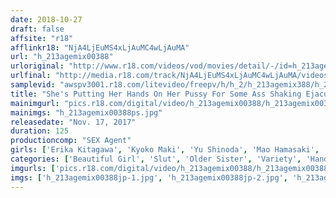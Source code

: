 ```yaml
---
date: 2018-10-27
draft: false
affsite: "r18"
afflinkr18: "NjA4LjEuMS4xLjAuMC4wLjAuMA"
url: "h_213agemix00388"
urloriginal: "http://www.r18.com/videos/vod/movies/detail/-/id=h_213agemix00388"
urlfinal: "http://media.r18.com/track/NjA4LjEuMS4xLjAuMC4wLjAuMA/videos/vod/movies/detail/-/id=h_213agemix00388"
samplevid: "awspv3001.r18.com/litevideo/freepv/h/h_2/h_213agemix388/h_213agemix388_dmb_w.mp4"
title: "She's Putting Her Hands On Her Pussy For Some Ass Shaking Ejaculation Her Hands Are Digging Into Her Tight Little Heavenly Hole That No Man Can Resist Shoving His Cock Into"
mainimgurl: "pics.r18.com/digital/video/h_213agemix00388/h_213agemix00388ps.jpg"
mainimgs: "h_213agemix00388ps.jpg"
releasedate: "Nov. 17, 2017"
duration: 125
productioncomp: "SEX Agent"
girls: ['Erika Kitagawa', 'Kyoko Maki', 'Yu Shinoda', 'Mao Hamasaki', 'Natsuko Mishima', 'Arisa Hanyu', 'Akari Mitani', 'Ai Sena']
categories: ['Beautiful Girl', 'Slut', 'Older Sister', 'Variety', 'Handjob', 'Dirty Talk', 'Lotion', 'Hi-Def']
imgurls: ['pics.r18.com/digital/video/h_213agemix00388/h_213agemix00388jp-1.jpg', 'pics.r18.com/digital/video/h_213agemix00388/h_213agemix00388jp-2.jpg', 'pics.r18.com/digital/video/h_213agemix00388/h_213agemix00388jp-3.jpg', 'pics.r18.com/digital/video/h_213agemix00388/h_213agemix00388jp-4.jpg', 'pics.r18.com/digital/video/h_213agemix00388/h_213agemix00388jp-5.jpg', 'pics.r18.com/digital/video/h_213agemix00388/h_213agemix00388jp-6.jpg', 'pics.r18.com/digital/video/h_213agemix00388/h_213agemix00388jp-7.jpg', 'pics.r18.com/digital/video/h_213agemix00388/h_213agemix00388jp-8.jpg', 'pics.r18.com/digital/video/h_213agemix00388/h_213agemix00388jp-9.jpg', 'pics.r18.com/digital/video/h_213agemix00388/h_213agemix00388jp-10.jpg', 'pics.r18.com/digital/video/h_213agemix00388/h_213agemix00388jp-11.jpg', 'pics.r18.com/digital/video/h_213agemix00388/h_213agemix00388jp-12.jpg', 'pics.r18.com/digital/video/h_213agemix00388/h_213agemix00388jp-13.jpg', 'pics.r18.com/digital/video/h_213agemix00388/h_213agemix00388jp-14.jpg', 'pics.r18.com/digital/video/h_213agemix00388/h_213agemix00388jp-15.jpg', 'pics.r18.com/digital/video/h_213agemix00388/h_213agemix00388jp-16.jpg', 'pics.r18.com/digital/video/h_213agemix00388/h_213agemix00388jp-17.jpg', 'pics.r18.com/digital/video/h_213agemix00388/h_213agemix00388jp-18.jpg', 'pics.r18.com/digital/video/h_213agemix00388/h_213agemix00388jp-19.jpg', 'pics.r18.com/digital/video/h_213agemix00388/h_213agemix00388jp-20.jpg']
imgs: ['h_213agemix00388jp-1.jpg', 'h_213agemix00388jp-2.jpg', 'h_213agemix00388jp-3.jpg', 'h_213agemix00388jp-4.jpg', 'h_213agemix00388jp-5.jpg', 'h_213agemix00388jp-6.jpg', 'h_213agemix00388jp-7.jpg', 'h_213agemix00388jp-8.jpg', 'h_213agemix00388jp-9.jpg', 'h_213agemix00388jp-10.jpg', 'h_213agemix00388jp-11.jpg', 'h_213agemix00388jp-12.jpg', 'h_213agemix00388jp-13.jpg', 'h_213agemix00388jp-14.jpg', 'h_213agemix00388jp-15.jpg', 'h_213agemix00388jp-16.jpg', 'h_213agemix00388jp-17.jpg', 'h_213agemix00388jp-18.jpg', 'h_213agemix00388jp-19.jpg', 'h_213agemix00388jp-20.jpg']
---
```

